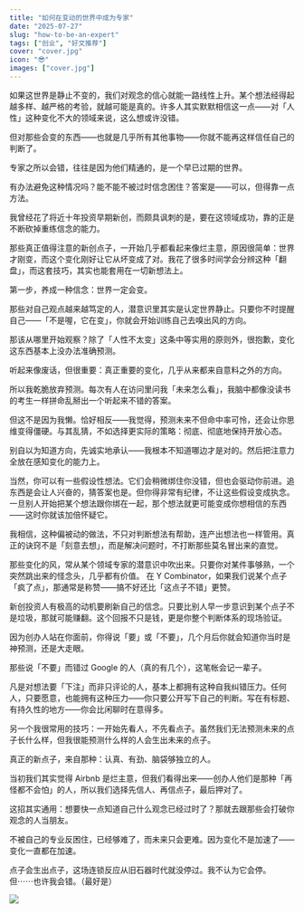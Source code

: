 ```yaml
---
title: "如何在变动的世界中成为专家"
date: "2025-07-27"
slug: "how-to-be-an-expert"
tags: ["创业", "好文推荐"]
cover: "cover.jpg"
icon: "😎"
images: ["cover.jpg"]
---
```

如果这世界是静止不变的，我们对观念的信心就能一路线性上升。某个想法经得起越多样、越严格的考验，就越可能是真的。许多人其实默默相信这一点——对「人性」这种变化不大的领域来说，这么想或许没错。



但对那些会变的东西——也就是几乎所有其他事物——你就不能再这样信任自己的判断了。



专家之所以会错，往往是因为他们精通的，是一个早已过期的世界。



有办法避免这种情况吗？能不能不被过时信念困住？答案是——可以，但得靠一点方法。



我曾经花了将近十年投资早期新创，而颇具讽刺的是，要在这领域成功，靠的正是不断砍掉重练信念的能力。



那些真正值得注意的新创点子，一开始几乎都看起来像烂主意，原因很简单：世界才刚变，而这个变化刚好让它从坏变成了对。我花了很多时间学会分辨这种「翻盘」，而这套技巧，其实也能套用在一切新想法上。



第一步，养成一种信念：世界一定会变。



那些对自己观点越来越笃定的人，潜意识里其实是认定世界静止。只要你不时提醒自己——「不是喔，它在变」，你就会开始训练自己去嗅出风的方向。



那该从哪里开始观察？除了「人性不太变」这条中等实用的原则外，很抱歉，变化这东西基本上没办法准确预测。



听起来像废话，但很重要：真正重要的变化，几乎从来都来自意料之外的方向。



所以我乾脆放弃预测。每次有人在访问里问我「未来怎么看」，我脑中都像没读书的考生一样拼命乱掰出一个听起来不错的答案。



但这不是因为我懒。恰好相反——我觉得，预测未来不但命中率可怜，还会让你思维变得僵硬。与其乱猜，不如选择更实际的策略：彻底、彻底地保持开放心态。



别自以为知道方向，先诚实地承认——我根本不知道哪边才是对的。然后把注意力全放在感知变化的能力上。



当然，你可以有一些假设性想法。它们会稍微绑住你没错，但也会驱动你前进。追东西是会让人兴奋的，猜答案也是。但你得非常有纪律，不让这些假设变成执念。
一旦别人开始把某个想法跟你绑在一起，那个想法就更可能变成你想相信的东西——这时你就该加倍怀疑它。



我相信，这种偏被动的做法，不只对判断想法有帮助，连产出想法也一样管用。真正的诀窍不是「刻意去想」，而是解决问题时，不打断那些莫名冒出来的直觉。



那些变化的风，常从某个领域专家的潜意识中吹出来。只要你对某件事够熟，一个突然跳出来的怪念头，几乎都有价值。
在 Y Combinator，如果我们说某个点子「疯了点」，那通常是称赞——搞不好还比「这点子不错」更赞。



新创投资人有极高的动机要刷新自己的信念。只要比别人早一步意识到某个点子不是垃圾，那就可能赚翻。这个回报不只是钱，更是你整个判断体系的现场验证。



因为创办人站在你面前，你得说「要」或「不要」，几个月后你就会知道你当时是神预测，还是大走眼。



那些说「不要」而错过 Google 的人（真的有几个），这笔帐会记一辈子。



凡是对想法要「下注」而非只评论的人，基本上都拥有这种自我纠错压力。任何人，只要愿意，也能拥有这种压力——你只要公开写下自己的判断。写在有标题、有持久性的地方——你会比闲聊时在意得多。



另一个我很常用的技巧：一开始先看人，不先看点子。虽然我们无法预测未来的点子长什么样，但我很能预测什么样的人会生出未来的点子。



真正的新点子，来自那种：认真、有劲、脑袋够独立的人。



当初我们其实觉得 Airbnb 是烂主意，但我们看得出来——创办人他们是那种「再怪都不会怕」的人，所以我们选择先信人、再信点子，最后押对了。



这招其实通用：想要快一点知道自己什么观念已经过时了？那就去跟那些会打破你观念的人当朋友。



不被自己的专业反困住，已经够难了，而未来只会更难。因为变化不是加速了——变化一直都在加速。



点子会生出点子，这场连锁反应从旧石器时代就没停过。我不认为它会停。
但⋯⋯也许我会错。（最好是）




![](https://prod-files-secure.s3.us-west-2.amazonaws.com/112d0858-5090-4d34-a606-b75eb8d65fd2/46476355-9cf3-4e99-9b7a-3531bc426380/1000202064.png?X-Amz-Algorithm=AWS4-HMAC-SHA256&X-Amz-Content-Sha256=UNSIGNED-PAYLOAD&X-Amz-Credential=ASIAZI2LB4663IOYFZVK%2F20250801%2Fus-west-2%2Fs3%2Faws4_request&X-Amz-Date=20250801T153919Z&X-Amz-Expires=3600&X-Amz-Security-Token=IQoJb3JpZ2luX2VjEMj%2F%2F%2F%2F%2F%2F%2F%2F%2F%2FwEaCXVzLXdlc3QtMiJIMEYCIQCKYtqvymm7nJt0Sb8jH9vtty7au9PPIzeEL6mtP0zwvQIhAMlF2Dlpn2C47JkahLbb93GDdFUCFq52NohTPNSHJtRDKogECPH%2F%2F%2F%2F%2F%2F%2F%2F%2F%2FwEQABoMNjM3NDIzMTgzODA1IgyQM%2FlgA9VxULm82lsq3AOYNaptnufPdxchXcrcKK0609IJ6YvQ3oWS7Vj3AIptLeJoOGi50CVBkO%2F4OIVmHFQmK1bsQ2tG8Lom7JplXvUJj8hp4Mvs6BtVu%2BxUG56%2BkhXIy%2BVZJPgAqSG8N6upQMv%2BmK1fTMzdkGB7wKQxfTcl86kZnAzbtwtffUgD0OLnlRi%2BJ3DGrVXyej7gxxHHc3UMmRmt%2FheftkeFitA4OPphmIraI9w2M7YFPnu%2ByYPylK6jp3fdH6ZwVAIyyy7vyW%2BG%2F7OnyC6QEsx2AoTAeC7p4vRQb2SMKXMVcIlE4svJS7CP1pe0T34YFLqum%2BiU0JOptwvKWdypgvrOVzGzqPbAawrkv6%2FToPFuvJFlLXuNkRdPGCBgpyUL5pQg%2F10Wr3qxuh84E7cRo8gU1t82XYhlrcGCbNlCfqsfSO%2B04jsc2mrzJqYHMynvwr3CHwr75rIqHBJLVQq6eKV7Whi%2FQxLEDbj%2BI5LqV4C%2FAmpqOZ5qmBDYPvi7Udy%2FxOKPaIzgE1AUYaMOX4Mlo1P1qSYZrPlHbTS8sFRmSzABrY8OvLgs1G0LlaACgFwcj4XtVE9oesyqFEnD11EoZ%2FmWFrsTVGRU7g6%2FBb9LCs1P0vM9NTYuXeZ7qg286ZDhDW4qJjDZu7PEBjqkAfjiUqdYBLXAvwkW0XoZjzCYevi0Y5K2%2FCH2cAmT6oEcqp8Ar6Qa69iNGMkZqF94eZn6ASzusoiJAfm%2B1cX0POSlZjFIRxi%2BoYNUoTewLgVaG1UYs5N2HoYXv9%2FLg24vpDd1wX76IJlHc%2FsGKcpWKSl%2FZ9iTGg9UkiXbv%2ByGYWpFqgfQYFSDrSTYVFT4CPJ2pGPATEUVhSHFUrCVbUnyu%2B57fRZo&X-Amz-Signature=d763c25ae2ab79c3bad4590d2445300f4fc62579074ab98e155f2f6553018cc0&X-Amz-SignedHeaders=host&x-amz-checksum-mode=ENABLED&x-id=GetObject)

